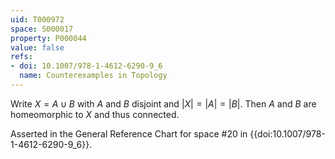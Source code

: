 ```yaml
---
uid: T000972
space: S000017
property: P000044
value: false
refs:
- doi: 10.1007/978-1-4612-6290-9_6
  name: Counterexamples in Topology
---
```


Write $X = A \cup B$ with $A$ and $B$ disjoint and $|X| = |A| = |B|$. Then $A$ and $B$ are homeomorphic to $X$ and thus connected.

Asserted in the General Reference Chart for space #20 in
{{doi:10.1007/978-1-4612-6290-9_6}}.
